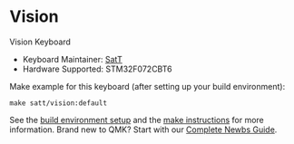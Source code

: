 # Vision

Vision Keyboard

* Keyboard Maintainer: [SatT](https://github.com/satt99)
* Hardware Supported: STM32F072CBT6

Make example for this keyboard (after setting up your build environment):

    make satt/vision:default

See the [build environment setup](https://docs.qmk.fm/#/getting_started_build_tools) and the [make instructions](https://docs.qmk.fm/#/getting_started_make_guide) for more information. Brand new to QMK? Start with our [Complete Newbs Guide](https://docs.qmk.fm/#/newbs).
